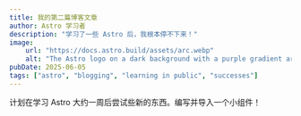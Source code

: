 ```yaml
---
title: 我的第二篇博客文章
author: Astro 学习者
description: "学习了一些 Astro 后，我根本停不下来！"
image:
    url: "https://docs.astro.build/assets/arc.webp"
    alt: "The Astro logo on a dark background with a purple gradient arc."
pubDate: 2025-06-05
tags: ["astro", "blogging", "learning in public", "successes"]
---
```

计划在学习 Astro 大约一周后尝试些新的东西。编写并导入一个小组件！
